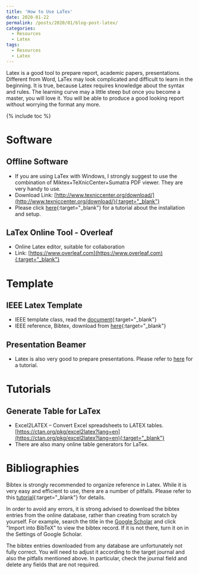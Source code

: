 ```yaml
---
title: 'How to Use LaTex'
date: 2020-01-22
permalink: /posts/2020/01/blog-post-latex/
categories:
  - Resources
  - Latex
tags:
  - Resources
  - Latex
---
```


Latex is a good tool to prepare report, academic papers, presentations.
Different from Word, LaTex may look complicated and difficult to learn in the beginning. It is true, because Latex requires knowledge about the syntax and rules. The learning curve may a little steep but once you become a  master, you will love it. You will be able to produce a good looking report without worrying the format any more.

{% include toc %}

# Software
## Offline Software 
 * If you are using LaTex with Windows, I strongly suggest to use the combination of Miktex+TeXnicCenter+Sumatra PDF viewer. They are very handy to use.
 * Download Link: [http://www.texniccenter.org/download/](http://www.texniccenter.org/download/){:target="_blank"}  
 * Please click [here](https://granasat.ugr.es/wp-content/uploads/2018/02/How_to_Sumatra_EN.pdf){:target="_blank"} for a tutorial about the installation and setup.
   
## LaTex Online Tool - Overleaf
* Online Latex editor, suitable for collaboration
* Link: [https://www.overleaf.com](https://www.overleaf.com){:target="_blank"} 

# Template
## IEEE Latex Template
* IEEE template class, read the [document](http://mirror.ox.ac.uk/sites/ctan.org/macros/latex/contrib/IEEEtran/IEEEtran_HOWTO.pdf){:target="_blank"} 
* IEEE reference, Bibtex, download from [here](https://ctan.org/tex-archive/macros/latex/contrib/IEEEtran/bibtex?lang=en){:target="_blank"} 

## Presentation Beamer
* Latex is also very good to prepare presentations. Please refer to [here](https://www.overleaf.com/learn/latex/Beamer) for a tutorial.

# Tutorials
## Generate Table for LaTex
* Excel2LATEX – Convert Excel spreadsheets to LATEX tables. [https://ctan.org/pkg/excel2latex?lang=en](https://ctan.org/pkg/excel2latex?lang=en){:target="_blank"} 
* There are also many online table generators for LaTex. 

# Bibliographies 
Bibtex is strongly recommended to organize reference in Latex. While it is very easy and efficient to use, there are a number of pitfalls. Please refer to this [tutorial](https://serialmentor.com/blog/2015/10/2/Bibtex){:target="_blank"} for details.

In order to avoid any errors, it is strong advised to download the bibtex entries from the online database, rather than creating from scratch by yourself. For example, search the title in the [Google Scholar](https://scholar.google.com/) and click "Import into BibTeX" to view the bibtex record. If it is not there, turn it on in the Settings of Google Scholar.

The bibtex entries downloaded from any database are unfortunately not fully correct. You will need to adjust it according to the target journal and also the pitfalls mentioned above. In particular, check the journal field and delete any fields that are not required.






